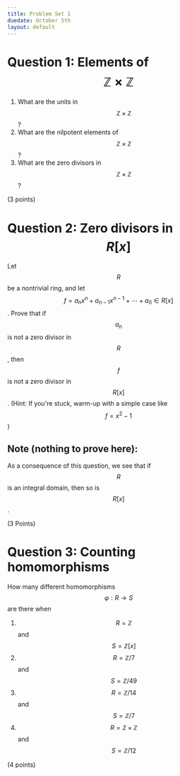 ```yaml
---
title: Problem Set 1
duedate: October 5th
layout: default
---
```

Question 1: Elements of $$\mathbb{Z}\times \mathbb{Z}$$
============
1. What are the units in $$\mathbb{Z}\times\mathbb{Z}$$?
2. What are the nilpotent elements of $$\mathbb{Z}\times\mathbb{Z}$$?
3. What are the zero divisors in $$\mathbb{Z}\times\mathbb{Z}$$?

(3 points) 


Question 2: Zero divisors in $$R[x]$$
===========
Let $$R$$ be a nontrivial ring, and let $$f=a_nx^n+a_{n-1}x^{n-1}+\cdots +a_0\in R[x]$$.   Prove that if $$a_n$$ is not a zero divisor in $$R$$, then $$f$$ is not a zero divisor in $$R[x]$$.  (Hint: If you're stuck, warm-up with a simple case like $$f=x^2-1$$)

Note (nothing to prove here):
--------
As a consequence of this question, we see that if $$R$$ is an integral domain, then so is $$R[x]$$.

(3 Points)

Question 3: Counting homomorphisms
=======

How many different homomorphisms $$\varphi:R\to S$$ are there when

1. $$R=\mathbb{Z}$$ and $$S=\mathbb{Z}[x]$$
2. $$R=\mathbb{Z}/7$$ and $$S=\mathbb{Z}/49$$
3. $$R=\mathbb{Z}/14$$ and $$S=\mathbb{Z}/7$$
4. $$R=\mathbb{Z}\times\mathbb{Z}$$ and $$S=\mathbb{Z}/12$$

(4 points)